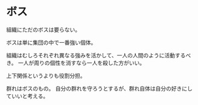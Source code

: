 # ボス

組織にただのボスは要らない。

ボスは単に集団の中で一番強い個体。

組織はむしろそれぞれ異なる強みを活かして、一人の人間のように活動するべき。
一人が周りの個性を消すなら一人を殺した方がいい。

上下関係というよりも役割分担。

群れはボスのもの。
自分の群れを守ろうとするが、群れ自体は自分の好きにしていいと考える。
